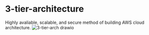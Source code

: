 # 3-tier-architecture
Highly avaliable, scalable, and secure method of building AWS cloud architecture.
![3-tier-arch drawio](https://github.com/oleskatony/3-tier-architecture/assets/128739036/72966b99-d05f-48c0-97ff-685f3c430eb0)
